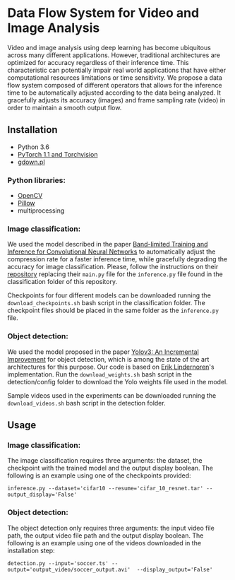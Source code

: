 # Data Flow System for Video and Image Analysis

Video and image analysis using deep learning has become ubiquitous across many different applications. However, traditional architectures are optimized for accuracy regardless of their inference time. This characteristic can potentially impair real world applications that have either computational resources limitations or time sensitivity. We propose a data flow system composed of different operators that allows for the inference time to be automatically adjusted according to the data being analyzed. It gracefully adjusts its accuracy (images) and frame sampling rate (video) in order to maintain a smooth output flow.

## Installation

* Python 3.6
* [PyTorch 1.1 and Torchvision](https://pytorch.org)
* [gdown.pl](https://github.com/circulosmeos/gdown.pl)

### Python libraries:

* [OpenCV](https://pypi.org/project/opencv-python/)
* [Pillow](https://pillow.readthedocs.io/en/stable/installation.html)
* multiprocessing

### Image classification: 

We used the model described in the paper [Band-limited Training and Inference for Convolutional Neural Networks](https://icml.cc/Conferences/2019/Schedule?showEvent=4555) to automatically adjust the compression rate for a faster inference time, while gracefully degrading the accuracy for image classification. Please, follow the instructions on their [repository](https://github.com/adam-dziedzic/bandlimited-cnns) replacing their `main.py` file for the `inference.py` file found in the classification folder of this repository.

Checkpoints for four different models can be downloaded running the `download_checkpoints.sh` bash script in the classification folder. The checkpoint files should be placed in the same folder as the `inference.py` file.

### Object detection:

We used the model proposed in the paper [Yolov3: An Incremental Improvement](https://pjreddie.com/media/files/papers/YOLOv3.pdf) for object detection, which is among the state of the art architectures for this purpose. Our code is based on [Erik Lindernoren](https://github.com/eriklindernoren/PyTorch-YOLOv3)'s implementation. Run the `download_weights.sh` bash script in the detection/config folder to download the Yolo weights file used in the model.

Sample videos used in the experiments can be downloaded running the `download_videos.sh` bash script in the detection folder.

## Usage

### Image classification:

The image classification requires three arguments: the dataset, the checkpoint with the trained model and the output display boolean. The following is an example using one of the checkpoints provided:

`inference.py --dataset='cifar10 --resume='cifar_10_resnet.tar' --output_display='False'`


### Object detection:

The object detection only requires three arguments: the input video file path, the output video file path and the output display boolean. The following is an example using one of the videos downloaded in the installation step:

`detection.py --input='soccer.ts' --output='output_video/soccer_output.avi'  --display_output='False'`
